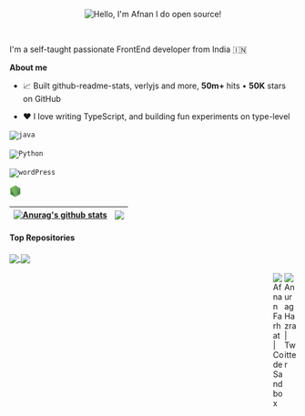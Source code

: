 <p align="center"><img width="80%" alt="Hello, I'm Afnan I do open source!" src="./assets/gh-readme-header.png" /></a></p>

<br />

I'm a self-taught passionate FrontEnd developer from India 🇮🇳

**About me**

<!--- 💼 FrontEnd Engineer at [Razorpay](http://razorpay.com/)-->


- 📈 Built github-readme-stats, verlyjs and more, **50m+** hits • **50K** stars on GitHub

- ❤️ I love writing TypeScript, and building fun experiments on type-level

<!--- 💬 Ask me about anything [here](https://github.com/anuraghazra/anuraghazra/issues)-->

<code><img height="20" alt="java" src="[https://raw.githubusercontent.com/github/explore/80688e429a7d4ef2fca1e82350fe8e3517d3494d/topics/javascript/javascript.png](https://www.google.com/url?sa=i&url=https%3A%2F%2Fbrandslogos.com%2Fj%2Fjava-logo-1%2F&psig=AOvVaw2XIo3oiZWZeCf3OOf3yQmQ&ust=1717674183872000&source=images&cd=vfe&opi=89978449&ved=0CBUQjRxqFwoTCPjxnJKxxIYDFQAAAAAdAAAAABAE)"></code>

<code><img height="20" alt="Python" src="[https://raw.githubusercontent.com/github/explore/80688e429a7d4ef2fca1e82350fe8e3517d3494d/topics/typescript/typescript.png](https://www.google.com/imgres?q=python%20logo%20high%20quality&imgurl=https%3A%2F%2Fupload.wikimedia.org%2Fwikipedia%2Fcommons%2Fthumb%2Fc%2Fc3%2FPython-logo-notext.svg%2F1869px-Python-logo-notext.svg.png&imgrefurl=https%3A%2F%2Fen.wikipedia.org%2Fwiki%2FFile%3APython-logo-notext.svg&docid=UsVbBfpzLC7enM&tbnid=CVQvyaOpjfIJxM&vet=12ahUKEwj7gZetscSGAxWrBfsDHTovHFUQM3oECBgQAA..i&w=1869&h=2048&hcb=2&ved=2ahUKEwj7gZetscSGAxWrBfsDHTovHFUQM3oECBgQAA)"></code>

<code><img height="20" alt="wordPress" src="[https://raw.githubusercontent.com/github/explore/80688e429a7d4ef2fca1e82350fe8e3517d3494d/topics/react/react.png](https://www.google.com/url?sa=i&url=https%3A%2F%2Fcommons.wikimedia.org%2Fwiki%2FFile%3AWordpress_Blue_logo.png&psig=AOvVaw0hmEkugWrXirnXHbFLwD9J&ust=1717674289693000&source=images&cd=vfe&opi=89978449&ved=0CBUQjRxqFwoTCPih-sGxxIYDFQAAAAAdAAAAABAE)"></code>

<code><img height="20" alt="nodejs" src="https://raw.githubusercontent.com/github/explore/80688e429a7d4ef2fca1e82350fe8e3517d3494d/topics/nodejs/nodejs.png"></code>    

| <a href="https://github.com/anuraghazra/github-readme-stats"><img align="center" src="https://github-readme-stats.vercel.app/api?username=anuraghazra&show_icons=true&include_all_commits=true&theme=buefy&hide_border=true" alt="Anurag's github stats" /></a> | <a href="https://github.com/anuraghazra/github-readme-stats"><img align="center" src="https://github-readme-stats.vercel.app/api/top-langs/?username=anuraghazra&layout=compact&theme=buefy&hide_border=true" /></a> |
| ------------- | ------------- |

#### Top Repositories


<a href="https://github.com/afnan-farhat/afnan-farhat">
  <img align="center" src="https://afnan-farhat.vercel.app/api/pin/?username=afnan-farhat&repo=afnan-farhat&theme=buefy" />
</a>
<a href="https://github.com/afnan-farhat/anuraghazra.github.io">
  <img align="center" src="https://afnan-farhat.vercel.app/api/pin/?username=afnan-farhat&repo=anuraghazra.github.io&theme=buefy" />
</a>

<br />
<br />

<a href="https://x.com/afnanTarig">
  <img align="right" alt="Anurag Hazra | Twitter" width="21px" src="[https://raw.githubusercontent.com/afnan-farhat/afnan-farhat/master/assets/twitter.svg](https://www.google.com/imgres?q=x%20logo&imgurl=https%3A%2F%2Fcdn.mos.cms.futurecdn.net%2FFsgb8v6Qw8aKEbfpp9YGV5.jpg&imgrefurl=https%3A%2F%2Fwww.creativebloq.com%2Fnews%2Fx-brand-assets&docid=oSameWGh2WS-mM&tbnid=syiS7qabMJS2yM&vet=12ahUKEwjIxt_Hs8SGAxVKVKQEHcAIDnYQM3oECHMQAA..i&w=1000&h=563&hcb=2&ved=2ahUKEwjIxt_Hs8SGAxVKVKQEHcAIDnYQM3oECHMQAA)" />
</a>

<a href="https://linkedin.com/afnan-farhat">
  <img align="right" alt="Afnan Farhat | CodeSandbox" width="20px" src="[https://raw.githubusercontent.com/anuraghazra/anuraghazra/master/assets/codesandbox.svg](https://www.google.com/url?sa=i&url=https%3A%2F%2Fwww.crunchbase.com%2Forganization%2Flinkedin&psig=AOvVaw2eHkcGuJG6l_oo8sp3pzc4&ust=1717674973353000&source=images&cd=vfe&opi=89978449&ved=0CBUQjRxqFwoTCKjSy4m0xIYDFQAAAAAdAAAAABAE)" />
</a>
